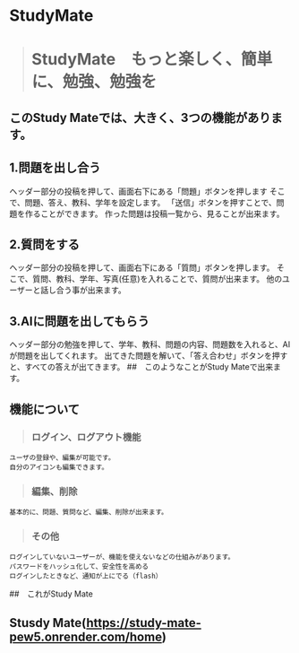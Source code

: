 # StudyMate
> # StudyMate　もっと楽しく、簡単に、勉強、勉強を
## このStudy Mateでは、大きく、3つの機能があります。
## 1.問題を出し合う
ヘッダー部分の投稿を押して、画面右下にある「問題」ボタンを押します
そこで、問題、答え、教科、学年を設定します。
「送信」ボタンを押すことで、問題を作ることができます。
作った問題は投稿一覧から、見ることが出来ます。
## 2.質問をする
ヘッダー部分の投稿を押して、画面右下にある「質問」ボタンを押します。
そこで、質問、教科、学年、写真(任意)を入れることで、質問が出来ます。
他のユーザーと話し合う事が出来ます。
## 3.AIに問題を出してもらう
ヘッダー部分の勉強を押して、学年、教科、問題の内容、問題数を入れると、AIが問題を出してくれます。
出てきた問題を解いて、「答え合わせ」ボタンを押すと、すべての答えが出てきます。
##　このようなことがStudy Mateで出来ます。
## 機能について
> ### ログイン、ログアウト機能
    ユーザの登録や、編集が可能です。 
    自分のアイコンも編集できます。
> ### 編集、削除
    基本的に、問題、質問など、編集、削除が出来ます。
> ### その他
    ログインしていないユーザーが、機能を使えないなどの仕組みがあります。
    パスワードをハッシュ化して、安全性を高める
    ログインしたときなど、通知が上にでる（flash）
##　これがStudy Mate
## Stusdy Mate(https://study-mate-pew5.onrender.com/home)